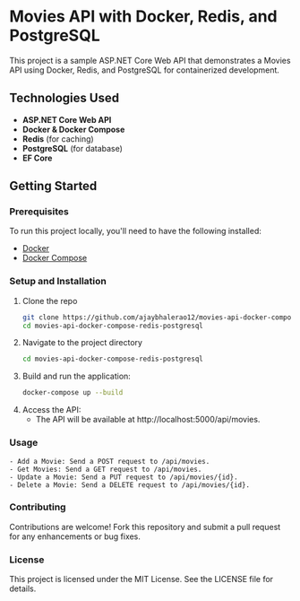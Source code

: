 # Movies API with Docker, Redis, and PostgreSQL

This project is a sample ASP.NET Core Web API that demonstrates a Movies API using Docker, Redis, and PostgreSQL for containerized development.

## Technologies Used
- **ASP.NET Core Web API**
- **Docker & Docker Compose**
- **Redis** (for caching)
- **PostgreSQL** (for database)
- **EF Core**

## Getting Started

### Prerequisites
To run this project locally, you'll need to have the following installed:
- [Docker](https://www.docker.com/get-started)
- [Docker Compose](https://docs.docker.com/compose/install/)

### Setup and Installation
1. Clone the repo
    ```bash
    git clone https://github.com/ajaybhalerao12/movies-api-docker-compose-redis-postgresql.git
    cd movies-api-docker-compose-redis-postgresql
2. Navigate to the project directory
   ```sh
   cd movies-api-docker-compose-redis-postgresql
   ```
3. Build and run the application:
   ```sh
   docker-compose up --build
4. Access the API:
    - The API will be available at http://localhost:5000/api/movies. 

### Usage
    - Add a Movie: Send a POST request to /api/movies.
    - Get Movies: Send a GET request to /api/movies.
    - Update a Movie: Send a PUT request to /api/movies/{id}.
    - Delete a Movie: Send a DELETE request to /api/movies/{id}.

### Contributing
Contributions are welcome! Fork this repository and submit a pull request for any enhancements or bug fixes.

### License
This project is licensed under the MIT License. See the LICENSE file for details.        